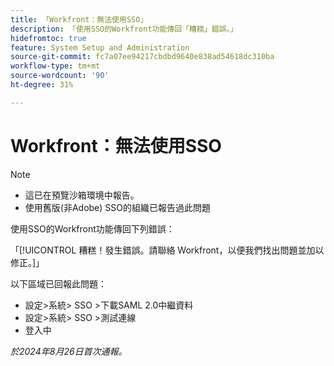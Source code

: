 ```yaml
---
title: 「Workfront：無法使用SSO」
description: 「使用SSO的Workfront功能傳回「糟糕」錯誤。」
hidefromtoc: true
feature: System Setup and Administration
source-git-commit: fc7a07ee94217cbdbd9640e838ad54618dc310ba
workflow-type: tm+mt
source-wordcount: '90'
ht-degree: 31%

---
```



# Workfront：無法使用SSO

>[!NOTE]
>
>* 這已在預覽沙箱環境中報告。
>* 使用舊版(非Adobe) SSO的組織已報告過此問題

使用SSO的Workfront功能傳回下列錯誤：

「[!UICONTROL 糟糕！發生錯誤。請聯絡 Workfront，以便我們找出問題並加以修正。]」

以下區域已回報此問題：

* 設定>系統> SSO >下載SAML 2.0中繼資料
* 設定>系統> SSO >測試連線
* 登入中

_於2024年8月26日首次通報。_
